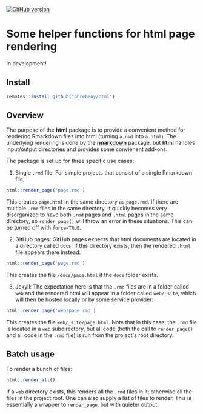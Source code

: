 [![GitHub version](https://img.shields.io/static/v1?label=GitHub&message=2.3.0.1&color=blue&logo=github)](https://github.com/pbreheny/html)

# Some helper functions for html page rendering

In development!

## Install

```r
remotes::install_github("pbreheny/html")
```

## Overview

The purpose of the **html** package is to provide a convenient method for rendering Rmarkdown files into html (turning `a.rmd` into `a.html`). The underlying rendering is done by the **[rmarkdown](https://cran.r-project.org/package=rmarkdown)** package, but **html** handles input/output directories and provides some convienent add-ons.

The package is set up for three specific use cases:

1. Single `.rmd` file: For simple projects that consist of a single Rmarkdown file,

```r
html::render_page('page.rmd')
```

This creates `page.html` in the same directory as `page.rmd`. If there are multiple `.rmd` files in the same directory, it quickly becomes very disorganized to have both `.rmd` pages and `.html` pages in the same directory, so `render_page()` will throw an error in these situations. This can be turned off with `force=TRUE`.

2. GitHub pages: GitHub pages expects that html documents are located in a directory called `docs`. If this directory exists, then the rendered `.html` file appears there instead:

```r
html::render_page('page.rmd')
```

This creates the file `/docs/page.html` if the `docs` folder exists.

3. Jekyll: The expectation here is that the `.rmd` files are in a folder called `web` and the rendered html will appear in a folder called `web/_site`, which will then be hosted locally or by some service provider:

```r
html::render_page('web/page.rmd')
```

This creates the file `web/_site/page.html`. Note that in this case, the `.rmd` file is located in a `web` subdirectory, but all code (both the call to `render_page()` and all code in the `.rmd` file) is run from the project's root directory.

## Batch usage

To render a bunch of files:

```r
html::render_all()
```

If a `web` directory exists, this renders all the `.rmd` files in it; otherwise all the files in the project root. One can also supply a list of files to render. This is essentially a wrapper to `render_page`, but with quieter output.
